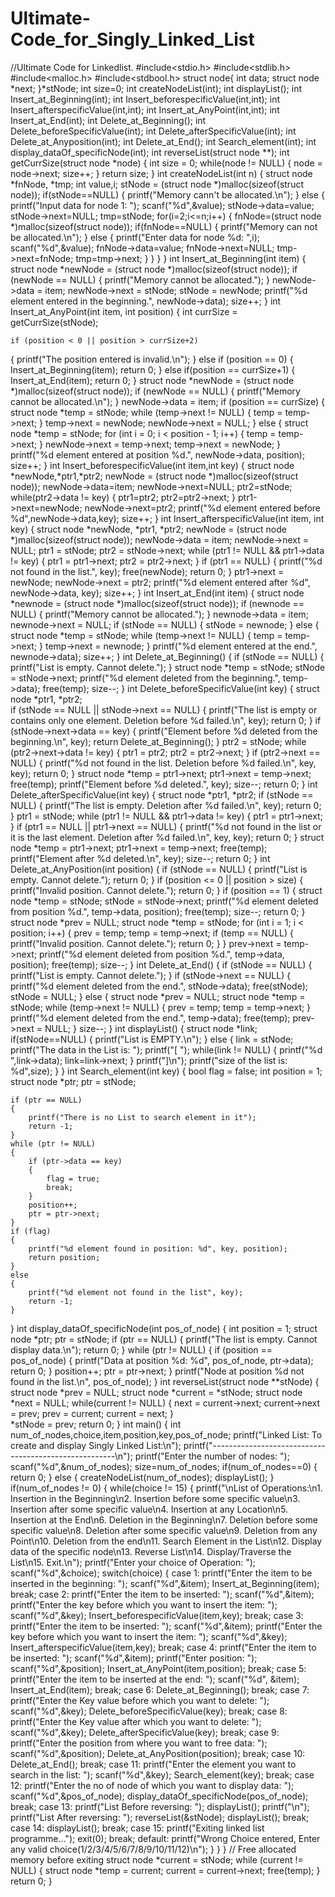# Ultimate-Code_for_Singly_Linked_List
//Ultimate Code for Linkedlist.
#include<stdio.h>
#include<stdlib.h>
#include<malloc.h>
#include<stdbool.h>
struct node{
int data;
struct node *next;
}*stNode;
int size=0;
int createNodeList(int);
int displayList();
int Insert_at_Beginning(int);
int Insert_beforespecificValue(int,int);
int Insert_afterspecificValue(int,int);
int Insert_at_AnyPoint(int,int);
int Insert_at_End(int);
int Delete_at_Beginning();
int Delete_beforeSpecificValue(int);
int Delete_afterSpecificValue(int);
int Delete_at_Anyposition(int);
int Delete_at_End();
int Search_element(int);
int display_dataOf_specificNode(int);
int reverseList(struct node **);
int getCurrSize(struct node *node)
{
	int size = 0;
	while(node != NULL)
	{
		node = node->next;
		size++;
	}
	return size;
}
int createNodeList(int n)
{
	struct node *fnNode, *tmp;
	int value,i;
	stNode = (struct node *)malloc(sizeof(struct node));
	if(stNode==NULL)
	{
		printf("Memory cann't be allocated.\n");
	}
	else
	{
		printf("Input data for node 1: ");
		scanf("%d",&value);
		stNode->data=value;
		stNode->next=NULL;
		tmp=stNode;
		for(i=2;i<=n;i++)
	{
		fnNode=(struct node *)malloc(sizeof(struct node));
			if(fnNode==NULL)
			{
				printf("Memory can not be allocated.\n");
			}
			else
			{
				printf("Enter data for node %d: ",i);
				scanf("%d",&value);
				fnNode->data=value;
				fnNode->next=NULL;
				tmp->next=fnNode;
				tmp=tmp->next;
			}
		}
	}
}
int Insert_at_Beginning(int item)
{
    struct node *newNode = (struct node *)malloc(sizeof(struct node));
    if (newNode == NULL)
{
        printf("Memory cannot be allocated.");
    }
    newNode->data = item;
    newNode->next = stNode;
    stNode = newNode;
    printf("%d element entered in the beginning.", newNode->data);
    size++;
}
int Insert_at_AnyPoint(int item, int position)
{
    int currSize = getCurrSize(stNode);

    if (position < 0 || position > currSize+2)
{
        printf("The position entered is invalid.\n");
    }
else if (position == 0)
{
        Insert_at_Beginning(item);
        return 0;
    }
    else if(position == currSize+1)
    {
    Insert_at_End(item);
    return 0;
}
struct node *newNode = (struct node *)malloc(sizeof(struct node));
    if (newNode == NULL)
	{
        printf("Memory cannot be allocated.\n");
    }
newNode->data = item;
    if (position == currSize)
	{
        struct node *temp = stNode;
        while (temp->next != NULL)
		{
            temp = temp->next;
        }
        temp->next = newNode;
        newNode->next = NULL;
    } else
{
        struct node *temp = stNode;
        for (int i = 0; i < position - 1; i++)
{
            temp = temp->next;
        }
        newNode->next = temp->next;
        temp->next = newNode;
    }
printf("%d element entered at position %d.", newNode->data, position);
    size++;
}
int Insert_beforespecificValue(int item,int key)
{
	struct node *newNode,*ptr1,*ptr2;
	newNode = (struct node *)malloc(sizeof(struct node));
	newNode->data=item;
	newNode->next=NULL;
	ptr2=stNode;
	while(ptr2->data != key)
	{
		ptr1=ptr2;
		ptr2=ptr2->next;
	}
	ptr1->next=newNode;
	newNode->next=ptr2;
	printf("%d element entered before %d",newNode->data,key);
	size++;
}
int Insert_afterspecificValue(int item, int key)
{
    struct node *newNode, *ptr1, *ptr2;
    newNode = (struct node *)malloc(sizeof(struct node));
    newNode->data = item;
    newNode->next = NULL;
    ptr1 = stNode;
    ptr2 = stNode->next; 
    while (ptr1 != NULL && ptr1->data != key)
    {
        ptr1 = ptr1->next;
        ptr2 = ptr2->next;
    }
    if (ptr1 == NULL)
    {
        printf("%d not found in the list.", key);
        free(newNode);
        return 0;
    }
    ptr1->next = newNode;
    newNode->next = ptr2;
    printf("%d element entered after %d", newNode->data, key);
    size++;
}
int Insert_at_End(int item)
{
    struct node *newnode = (struct node *)malloc(sizeof(struct node));
    if (newnode == NULL)
{
        printf("Memory cannot be allocated.");
    }
    newnode->data = item;
    newnode->next = NULL;
    if (stNode == NULL)
{
    stNode = newnode;
    }
else
{
        struct node *temp = stNode;
        while (temp->next != NULL) {
            temp = temp->next;
        }
        temp->next = newnode;
    }
printf("%d element entered at the end.", newnode->data);
    size++;
}
int Delete_at_Beginning()
{
    if (stNode == NULL)
{
        printf("List is empty. Cannot delete.");
    }
    struct node *temp = stNode;
    stNode = stNode->next;
    printf("%d element deleted from the beginning.", temp->data);
    free(temp);
    size--;
}
int Delete_beforeSpecificValue(int key) 
{
    struct node *ptr1, *ptr2;  
    if (stNode == NULL || stNode->next == NULL) 
	{
        printf("The list is empty or contains only one element. Deletion before %d failed.\n", key);
        return 0;
    }
    if (stNode->next->data == key) {
        printf("Element before %d deleted from the beginning.\n", key);
        return Delete_at_Beginning();
    }
    ptr2 = stNode;
    while (ptr2->next->data != key) 
	{
        ptr1 = ptr2;
        ptr2 = ptr2->next;
    }
    if (ptr2->next == NULL) 
	{
        printf("%d not found in the list. Deletion before %d failed.\n", key, key);
        return 0;
    }
    struct node *temp = ptr1->next;
    ptr1->next = temp->next;
    free(temp);
    printf("Element before %d deleted.", key);
    size--;
    return 0;
}
int Delete_afterSpecificValue(int key)
{
    struct node *ptr1, *ptr2;
    if (stNode == NULL)
    {
        printf("The list is empty. Deletion after %d failed.\n", key);
        return 0;
    }
    ptr1 = stNode;
    while (ptr1 != NULL && ptr1->data != key)
    {
        ptr1 = ptr1->next;
    }
    if (ptr1 == NULL || ptr1->next == NULL)
    {
        printf("%d not found in the list or it is the last element. Deletion after %d failed.\n", key, key);
        return 0;
    }
    struct node *temp = ptr1->next;
    ptr1->next = temp->next;
    free(temp);
    printf("Element after %d deleted.\n", key);
    size--;
    return 0;
}
int Delete_at_AnyPosition(int position)
{
    if (stNode == NULL)
{
        printf("List is empty. Cannot delete.");
        return 0;
    }
if (position <= 0 || position > size)
{
        printf("Invalid position. Cannot delete.");
        return 0;
    }
    if (position == 1)
{
        struct node *temp = stNode;
        stNode = stNode->next;
        printf("%d element deleted from position %d.", temp->data, position);
        free(temp);
        size--;
        return 0;
    }
    struct node *prev = NULL;
    struct node *temp = stNode;
    for (int i = 1; i < position; i++)
{
        prev = temp;
        temp = temp->next;
        if (temp == NULL)
{
            printf("Invalid position. Cannot delete.");
            return 0;
        }
    }
    prev->next = temp->next;
    printf("%d element deleted from position %d.", temp->data, position);
    free(temp);
    size--;
}
int Delete_at_End()
{
    if (stNode == NULL)
	{
        printf("List is empty. Cannot delete.");
    }
    if (stNode->next == NULL)
{
        printf("%d element deleted from the end.", stNode->data);
        free(stNode);
        stNode = NULL;
    }
else
{
        struct node *prev = NULL;
        struct node *temp = stNode;
        while (temp->next != NULL)
{
            prev = temp;
            temp = temp->next;
        }  
        printf("%d element deleted from the end.", temp->data);
        free(temp);
        prev->next = NULL;
    }
    size--;
}
int displayList()
{
	struct node *link;
	if(stNode==NULL)
	{
		printf("List is EMPTY.\n");
	}
	else
	{
		link = stNode;
		printf("The data in the List is: ");
		printf("[ ");
		while(link != NULL)
		{
			printf("%d ",link->data);
			link=link->next;
		}
		printf("]\n");
		printf("size of the list is: %d",size);
	}
}
int Search_element(int key)
{
    bool flag = false;
    int position = 1;
    struct node *ptr;
    ptr = stNode;

    if (ptr == NULL)
    {
        printf("There is no List to search element in it");
        return -1;
    }
    while (ptr != NULL)
    {
        if (ptr->data == key)
        {
            flag = true;
            break; 
        }
        position++;
        ptr = ptr->next;
    }
    if (flag)
    {
        printf("%d element found in position: %d", key, position);
        return position;
    }
    else
    {
        printf("%d element not found in the list", key);
        return -1;
    }
}
int display_dataOf_specificNode(int pos_of_node)
{
    int position = 1;
    struct node *ptr;
    ptr = stNode;
    if (ptr == NULL)
    {
        printf("The list is empty. Cannot display data.\n");
        return 0;
    }
    while (ptr != NULL)
    {
        if (position == pos_of_node)
        {
            printf("Data at position %d: %d", pos_of_node, ptr->data);
            return 0;
        }
        position++;
        ptr = ptr->next;
    }
    printf("Node at position %d not found in the list.\n", pos_of_node);
}
int reverseList(struct node **stNode)
{
	struct node *prev = NULL;
	struct node *current = *stNode;
	struct node *next = NULL;
	while(current != NULL)
	{
		next = current->next;
		current->next = prev;
		prev = current;
		current = next;	
	}	
	*stNode = prev;
	return 0;
}
int main()
{
	int num_of_nodes,choice,item,position,key,pos_of_node;
	printf("Linked List: To create and display Singly Linked List:\n");
	printf("------------------------------------------------------\n");
	printf("Enter the number of nodes: ");
	scanf("%d",&num_of_nodes);
	size=num_of_nodes;
	if(num_of_nodes==0)
	{
		return 0;
	}
	else
	{
		createNodeList(num_of_nodes);
		displayList();
	}
if(num_of_nodes != 0)
{
while(choice != 15)
{
printf("\nList of Operations:\n1. Insertion in the Beginning\n2. Insertion before some specific value\n3. Insertion after some specific value\n4. Insertion at any Location\n5. Insertion at the End\n6. Deletion in the Beginning\n7. Deletion before some specific value\n8. Deletion after some specific value\n9. Deletion from any Point\n10. Deletion from the end\n11. Search Element in the List\n12. Display data of the specific node\n13. Reverse List\n14. Display/Traverse the List\n15. Exit.\n");
printf("Enter your choice of Operation: ");
scanf("%d",&choice);
switch(choice)
{
	case 1:
		printf("Enter the item to be inserted in the beginning: ");
		scanf("%d",&item);
		Insert_at_Beginning(item);
		break;
		case 2:
			printf("Enter the item to be inserted: ");
			scanf("%d",&item);
			printf("Enter the key before which you want to insert the item: ");
			scanf("%d",&key);
			Insert_beforespecificValue(item,key);
			break;
			case 3:
				printf("Enter the item to be inserted: ");
				scanf("%d",&item);
				printf("Enter the key before which you want to insert the item: ");
				scanf("%d",&key);
				Insert_afterspecificValue(item,key);
				break;
				case 4:
					printf("Enter the item to be inserted: ");
					scanf("%d",&item);
					printf("Enter position: ");
					scanf("%d",&position);
					Insert_at_AnyPoint(item,position);
					break;
					case 5:
						printf("Enter the item to be inserted at the end: ");
						scanf("%d", &item);
						Insert_at_End(item);
						break;
						case 6:
							Delete_at_Beginning();
							break;
							case 7:
								printf("Enter the Key value before which you want to delete: ");
								scanf("%d",&key);
								Delete_beforeSpecificValue(key);
								break;
								case 8:
									printf("Enter the Key value after which you want to delete: ");
									scanf("%d",&key);
									Delete_afterSpecificValue(key);
									break;
									case 9:
										printf("Enter the position from where you want to free data: ");
										scanf("%d",&position);
										Delete_at_AnyPosition(position);
										break;
										case 10:
											Delete_at_End();
											break;
											case 11:
											printf("Enter the element you want to search in the list: ");
											scanf("%d",&key);
											Search_element(key);
											break;
											case 12:
												printf("Enter the no of node of which you want to display data: ");
												scanf("%d",&pos_of_node);
												display_dataOf_specificNode(pos_of_node);
												break;
												case 13:
													printf("List Before reversing: ");
													displayList();
													printf("\n");
													printf("List After reversing: ");
													reverseList(&stNode);
													displayList();
													break;
													case 14:
														displayList();
														break;
														case 15:
															printf("Exiting linked list programme...");
															exit(0);
															break;
															default:
																printf("Wrong Choice entered, Enter any valid choice(1/2/3/4/5/6/7/8/9/10/11/12)\n");
		}
	}
}
	// Free allocated memory before exiting
	    struct node *current = stNode;
	    while (current != NULL)
	    {
	        struct node *temp = current;
	        current = current->next;
	        free(temp);
	}
	return 0;
}
